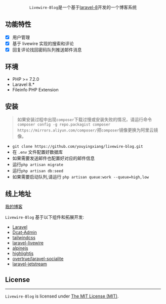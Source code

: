 <p align="center"><code>Livewire-Blog</code>是一个基于<a href="https://learnku.com/docs/laravel/8.x" target="_blank">laravel-8</a>开发的一个博客系统</p>

## 功能特性

- [x] 用户管理
- [x] 基于 livewire 实现的搜索和评论 
- [x] 回复评论找回密码队列推送邮件消息

## 环境
 - PHP >= 7.2.0
 - Laravel 8.*
 - Fileinfo PHP Extension
 
 ## 安装
 
 > 如果安装过程中出现`composer`下载过慢或安装失败的情况，请运行命令`composer config -g repo.packagist composer https://mirrors.aliyun.com/composer/`把`composer`镜像更换为阿里云镜像。

- ```git clone https://github.com/youyingxiang/livewire-blog.git```
- 在 `.env` 文件配置好数据库
- 如果需要发送邮件也配置好对应的邮件信息
- 运行```php artisan migrate ```
- 运行```php artisan db:seed```
- 如果需要启动队列,请运行 ```php artisan queue:work --queue=high,low```

## 线上地址
[我的博客](https://blog.you-tang.com/) 

`Livewire-Blog` 基于以下组件和拓展开发:

+ [Laravel](https://laravel.com/)
+ [Dcat-Admin](http://www.dcatadmin.com/docs/master/introduction.html)
+ [tailwindcss](https://tailwindcss.com/)
+ [laravel-livewire](https://laravel-livewire.com/)
+ [alpinejs](https://github.com/alpinejs/alpine/)
+ [highlightjs](https://highlightjs.org/)
+ [overtrue/laravel-socialite](https://github.com/overtrue/laravel-socialite)
+ [laravel-jetstream](https://jetstream.laravel.com/)

## License
------------
`Livewire-Blog` is licensed under [The MIT License (MIT)](LICENSE).
